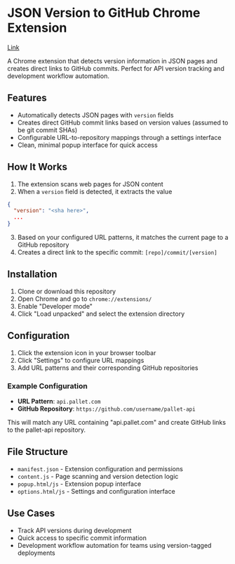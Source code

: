 # JSON Version to GitHub Chrome Extension

[Link](https://chromewebstore.google.com/detail/jdaeepijmnhdooonimlnbfeghgefiphn?utm_source=item-share-cb)

A Chrome extension that detects version information in JSON pages and creates direct links to GitHub commits. Perfect for API version tracking and development workflow automation.

## Features

- Automatically detects JSON pages with `version` fields
- Creates direct GitHub commit links based on version values (assumed to be git commit SHAs)
- Configurable URL-to-repository mappings through a settings interface
- Clean, minimal popup interface for quick access

## How It Works

1. The extension scans web pages for JSON content
2. When a `version` field is detected, it extracts the value

```json
{
  "version": "<sha here>",
  ...
}
```

3. Based on your configured URL patterns, it matches the current page to a GitHub repository
4. Creates a direct link to the specific commit: `[repo]/commit/[version]`

## Installation

1. Clone or download this repository
2. Open Chrome and go to `chrome://extensions/`
3. Enable "Developer mode"
4. Click "Load unpacked" and select the extension directory

## Configuration

1. Click the extension icon in your browser toolbar
2. Click "Settings" to configure URL mappings
3. Add URL patterns and their corresponding GitHub repositories

### Example Configuration

- **URL Pattern**: `api.pallet.com`
- **GitHub Repository**: `https://github.com/username/pallet-api`

This will match any URL containing "api.pallet.com" and create GitHub links to the pallet-api repository.

## File Structure

- `manifest.json` - Extension configuration and permissions
- `content.js` - Page scanning and version detection logic
- `popup.html/js` - Extension popup interface
- `options.html/js` - Settings and configuration interface

## Use Cases

- Track API versions during development
- Quick access to specific commit information
- Development workflow automation for teams using version-tagged deployments